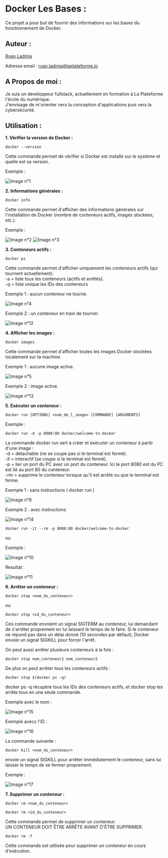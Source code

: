 # **Docker Les Bases :**

Ce projet a pour but de fournir des informations sur les bases du fonctionnement de Docker.

## Auteur :

[Ryan Ladmia](https://www.github.com/RyanLadmia)  

Adresse email : ryan.ladmia@laplateforme.io


## A Propos de moi :

Je suis un developpeur fullstack, actuellement en formation à La Plateforme l'école du numérique.  
J'envisage de m'orienter vers la conception d'applications puis vers la cybersécurité.


## Utilisation :

**1. Vérifier la version de Docker :**
```
docker --version
``` 
Cette commande permet de vérifier si Docker est installé sur le système et quelle est sa version.  

Exemple :

![Image n°1](image/1.png)


**2. Informations générales :**
```
docker info
```
Cette commande permet d'afficher des informations générales sur l'installation de Docker (nombre de conteneurs actifs, images stockées, etc.).

Exemple :

![Image n°2](image/2.png)
![Image n°3](image/3.png)


**3. Conteneurs actifs :**
```
docker ps
```
Cette commande permet d'afficher uniquement les conteneurs actifs (qui tournent actuellement).  
-a = liste tous les conteneurs (actifs et arrêtés).  
-q = liste unique les IDs des conteneurs

Exemple 1 : aucun conteneur ne tourne.

![Image n°4](image/4.png)

Exemple 2 : un conteneur en train de tourner.

![Image n°12](image/12.png)


**4. Afficher les images :**
```
docker images
```
Cette commande permet d'afficher toutes les images Docker stockées localement sur ta machine.

Exemple 1 : aucune image active. 

![Image n°5](image/5.png)

Exemple 2 : image active.

![Image n°13](image/13.png)

**5. Exécuter un conteneur :**
```
docker run [OPTIONS] <nom_de_l_image> [COMMANDE] [ARGUMENTS]
```

Exemple :
```
docker run -d -p 8080:80 docker/welcome-to-docker
```
La commande docker run sert à créer et exécuter un conteneur à partir d'une image :  
-d = détachable (ne se coupe pas si le terminal est fermé).  
-it = interactif (se coupe si le terminal est fermé).  
-p = lier un port du PC avec un port du conteneur. Ici le port 8080 est du PC est lié au port 80 du conteneur.  
-rm = supprime le conteneur lorsque qu'il est arrêté ou que le terminal est ferme.

Exemple 1 : sans instructions ( docker run )

![Image n°6](image/6.png)

Exemple 2 : avec instructions

![Image n°14](image/14.png)

```
docker run -it --rm -p 8080:80 docker/welcome-to-docker
```
ou

Exemple : 

![Image n°10](image/10.png)

Resultat :

![Image n°11](image/11.png)

**6. Arrêter un conteneur :**

```
docker stop <nom_du_conteneur>  
```
ou

```
docker stop <id_du_conteneur>
```

Ces commande envoient un signal SIGTERM au conteneur, lui demandant de s'arrêter proprement en lui laissant le temps de le faire. Si le conteneur ne répond pas dans un délai donné (10 secondes par défaut), Docker envoie un signal SIGKILL pour forcer l'arrêt.

On peut aussi arrêter plusieurs conteneurs à la fois :

```
docker stop nom_conteneur1 nom_conteneur2
```

De plus on peut arrêter tous les conteneurs actifs :

```
docker stop $(docker ps -q)
```
docker ps -q récupère tous les IDs des conteneurs actifs, et docker stop les arrête tous en une seule commande.

Exemple avec le nom :

![Image n°15](image/15.png)

Exemple avecc l'ID :

![Image n°16](image/16.png)


La commande suivante :

```
docker kill <nom_du_conteneur>
```

envoie un signal SIGKILL pour arrêter immédiatement le conteneur, sans lui laisser le temps de se fermer proprement.

Exemple :

![Image n°17](image/17.png)

**7. Supprimer un conteneur :**

```
docker rm <nom_du_conteneur>
```
```
docker rm <id_du_conteneur>
```
Cette commande permet de supprimer un conteneur.  
UN CONTENEUR DOIT ÊTRE ARRÊTE AVANT D'ÊTRE SUPPRIMER.  

```
docker rm -f
```
Cette commande est utilisée pour supprimer un conteneur en cours d'exécution.


